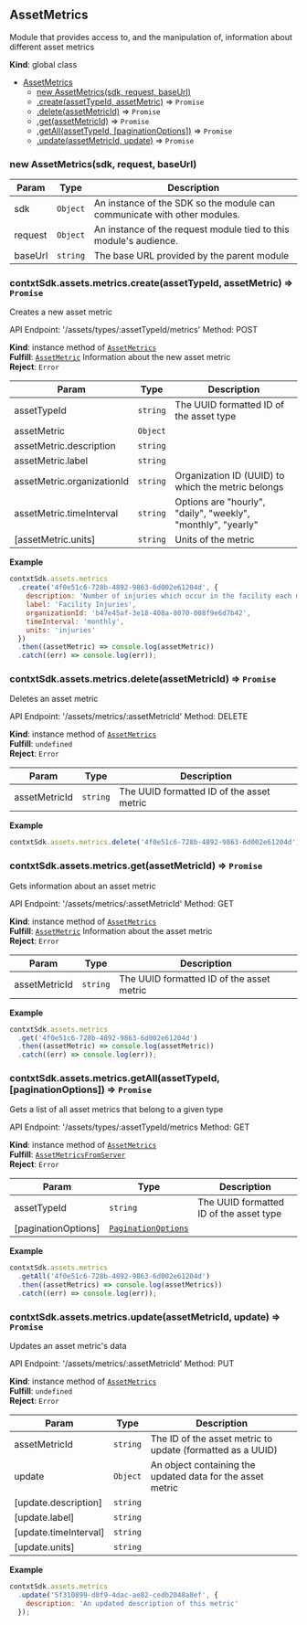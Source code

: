 <a name="AssetMetrics"></a>

## AssetMetrics
Module that provides access to, and the manipulation of, information about different asset metrics

**Kind**: global class  

* [AssetMetrics](#AssetMetrics)
    * [new AssetMetrics(sdk, request, baseUrl)](#new_AssetMetrics_new)
    * [.create(assetTypeId, assetMetric)](#AssetMetrics+create) ⇒ <code>Promise</code>
    * [.delete(assetMetricId)](#AssetMetrics+delete) ⇒ <code>Promise</code>
    * [.get(assetMetricId)](#AssetMetrics+get) ⇒ <code>Promise</code>
    * [.getAll(assetTypeId, [paginationOptions])](#AssetMetrics+getAll) ⇒ <code>Promise</code>
    * [.update(assetMetricId, update)](#AssetMetrics+update) ⇒ <code>Promise</code>

<a name="new_AssetMetrics_new"></a>

### new AssetMetrics(sdk, request, baseUrl)

| Param | Type | Description |
| --- | --- | --- |
| sdk | <code>Object</code> | An instance of the SDK so the module can communicate with other modules. |
| request | <code>Object</code> | An instance of the request module tied to this module's audience. |
| baseUrl | <code>string</code> | The base URL provided by the parent module |

<a name="AssetMetrics+create"></a>

### contxtSdk.assets.metrics.create(assetTypeId, assetMetric) ⇒ <code>Promise</code>
Creates a new asset metric

API Endpoint: '/assets/types/:assetTypeId/metrics'
Method: POST

**Kind**: instance method of [<code>AssetMetrics</code>](#AssetMetrics)  
**Fulfill**: [<code>AssetMetric</code>](./Typedefs.md#AssetMetric) Information about the new asset metric  
**Reject**: <code>Error</code>  

| Param | Type | Description |
| --- | --- | --- |
| assetTypeId | <code>string</code> | The UUID formatted ID of the asset type |
| assetMetric | <code>Object</code> |  |
| assetMetric.description | <code>string</code> |  |
| assetMetric.label | <code>string</code> |  |
| assetMetric.organizationId | <code>string</code> | Organization ID (UUID) to which the metric belongs |
| assetMetric.timeInterval | <code>string</code> | Options are "hourly", "daily", "weekly", "monthly", "yearly" |
| [assetMetric.units] | <code>string</code> | Units of the metric |

**Example**  
```js
contxtSdk.assets.metrics
  .create('4f0e51c6-728b-4892-9863-6d002e61204d', {
    description: 'Number of injuries which occur in the facility each month',
    label: 'Facility Injuries',
    organizationId: 'b47e45af-3e18-408a-8070-008f9e6d7b42',
    timeInterval: 'monthly',
    units: 'injuries'
  })
  .then((assetMetric) => console.log(assetMetric))
  .catch((err) => console.log(err));
```
<a name="AssetMetrics+delete"></a>

### contxtSdk.assets.metrics.delete(assetMetricId) ⇒ <code>Promise</code>
Deletes an asset metric

API Endpoint: '/assets/metrics/:assetMetricId'
Method: DELETE

**Kind**: instance method of [<code>AssetMetrics</code>](#AssetMetrics)  
**Fulfill**: <code>undefined</code>  
**Reject**: <code>Error</code>  

| Param | Type | Description |
| --- | --- | --- |
| assetMetricId | <code>string</code> | The UUID formatted ID of the asset metric |

**Example**  
```js
contxtSdk.assets.metrics.delete('4f0e51c6-728b-4892-9863-6d002e61204d')
```
<a name="AssetMetrics+get"></a>

### contxtSdk.assets.metrics.get(assetMetricId) ⇒ <code>Promise</code>
Gets information about an asset metric

API Endpoint: '/assets/metrics/:assetMetricId'
Method: GET

**Kind**: instance method of [<code>AssetMetrics</code>](#AssetMetrics)  
**Fulfill**: [<code>AssetMetric</code>](./Typedefs.md#AssetMetric) Information about the asset metric  
**Reject**: <code>Error</code>  

| Param | Type | Description |
| --- | --- | --- |
| assetMetricId | <code>string</code> | The UUID formatted ID of the asset metric |

**Example**  
```js
contxtSdk.assets.metrics
  .get('4f0e51c6-728b-4892-9863-6d002e61204d')
  .then((assetMetric) => console.log(assetMetric))
  .catch((err) => console.log(err));
```
<a name="AssetMetrics+getAll"></a>

### contxtSdk.assets.metrics.getAll(assetTypeId, [paginationOptions]) ⇒ <code>Promise</code>
Gets a list of all asset metrics that belong to a given type

API Endpoint: '/assets/types/:assetTypeId/metrics
Method: GET

**Kind**: instance method of [<code>AssetMetrics</code>](#AssetMetrics)  
**Fulfill**: [<code>AssetMetricsFromServer</code>](./Typedefs.md#AssetMetricsFromServer)  
**Reject**: <code>Error</code>  

| Param | Type | Description |
| --- | --- | --- |
| assetTypeId | <code>string</code> | The UUID formatted ID of the asset type |
| [paginationOptions] | [<code>PaginationOptions</code>](./Typedefs.md#PaginationOptions) |  |

**Example**  
```js
contxtSdk.assets.metrics
  .getAll('4f0e51c6-728b-4892-9863-6d002e61204d')
  .then((assetMetrics) => console.log(assetMetrics))
  .catch((err) => console.log(err));
```
<a name="AssetMetrics+update"></a>

### contxtSdk.assets.metrics.update(assetMetricId, update) ⇒ <code>Promise</code>
Updates an asset metric's data

API Endpoint: '/assets/metrics/:assetMetricId'
Method: PUT

**Kind**: instance method of [<code>AssetMetrics</code>](#AssetMetrics)  
**Fulfill**: <code>undefined</code>  
**Reject**: <code>Error</code>  

| Param | Type | Description |
| --- | --- | --- |
| assetMetricId | <code>string</code> | The ID of the asset metric to update (formatted as a UUID) |
| update | <code>Object</code> | An object containing the updated data for the asset metric |
| [update.description] | <code>string</code> |  |
| [update.label] | <code>string</code> |  |
| [update.timeInterval] | <code>string</code> |  |
| [update.units] | <code>string</code> |  |

**Example**  
```js
contxtSdk.assets.metrics
  .update('5f310899-d8f9-4dac-ae82-cedb2048a8ef', {
    description: 'An updated description of this metric'
  });
```
